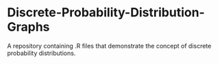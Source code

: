 # Discrete-Probability-Distribution-Graphs
A repository containing .R files that demonstrate the concept of discrete probability distributions.

